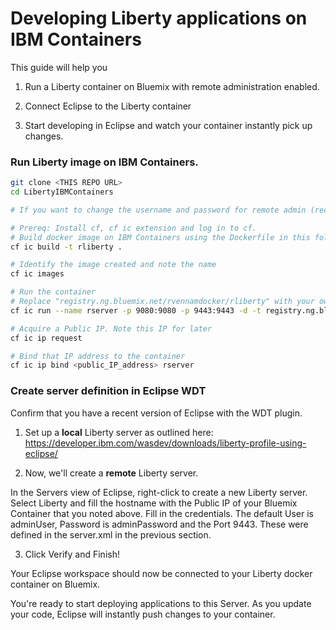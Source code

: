 # Developing Liberty applications on IBM Containers

This guide will help you 

1) Run a Liberty container on Bluemix with remote administration enabled.

2) Connect Eclipse to the Liberty container

3) Start developing in Eclipse and watch your container instantly pick up changes.

### Run Liberty image on IBM Containers.
```sh
git clone <THIS REPO URL>
cd LibertyIBMContainers

# If you want to change the username and password for remote admin (recommended), you can edit the server.xml

# Prereq: Install cf, cf ic extension and log in to cf.
# Build docker image on IBM Containers using the Dockerfile in this folder.
cf ic build -t rliberty .

# Identify the image created and note the name
cf ic images

# Run the container
# Replace "registry.ng.bluemix.net/rvennamdocker/rliberty" with your own image name.
cf ic run --name rserver -p 9080:9080 -p 9443:9443 -d -t registry.ng.bluemix.net/rvennamdocker/rliberty

# Acquire a Public IP. Note this IP for later
cf ic ip request

# Bind that IP address to the container
cf ic ip bind <public_IP_address> rserver
```

### Create server definition in Eclipse WDT
Confirm that you have a recent version of Eclipse with the WDT plugin.

1) Set up a **local** Liberty server as outlined here: https://developer.ibm.com/wasdev/downloads/liberty-profile-using-eclipse/

2) Now, we'll create a **remote** Liberty server.

In the Servers view of Eclipse, right-click to create a new Liberty server. Select Liberty and fill the hostname with the Public IP of your Bluemix Container that you noted above.
Fill in the credentials. The default User is adminUser, Password is adminPassword and the Port 9443. These were defined in the server.xml in the previous section.

3) Click Verify and Finish!

Your Eclipse workspace should now be connected to your Liberty docker container on Bluemix.

You're ready to start deploying applications to this Server. As you update your code, Eclipse will instantly push changes to your container.

